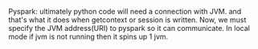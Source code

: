 Pyspark:
	ultimately python code will need a connection with JVM. and that's what it does when getcontext or session is written. Now, we must specify the JVM address(URI) to pyspark so it can communicate. In local mode if jvm is not running then it spins up 1 jvm.
